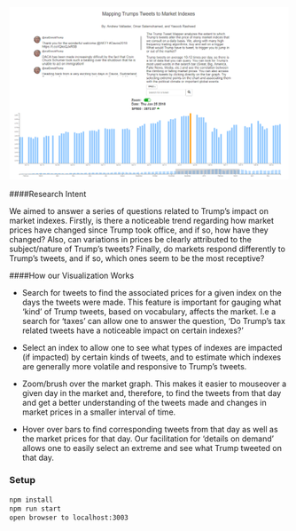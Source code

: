 
![Alt text](example.PNG)


####Research Intent

We aimed to answer a series of questions related to Trump’s impact on market indexes. Firstly, is there a
noticeable trend regarding how market prices have changed since Trump took office, and if so, how have they
changed? Also, can variations in prices be clearly attributed to the subject/nature of Trump’s tweets? Finally, do
markets respond differently to Trump’s tweets, and if so, which ones seem to be the most receptive?

####How our Visualization Works


* Search for tweets to find the associated prices for a given index on the days the tweets were made. This
feature is important for gauging what ‘kind’ of Trump tweets, based on vocabulary, affects the market. I.e a
search for ‘taxes’ can allow one to answer the question, ‘Do Trump’s tax related tweets have a noticeable
impact on certain indexes?’

* Select an index to allow one to see what types of indexes are impacted (if impacted) by certain kinds of
tweets, and to estimate which indexes are generally more volatile and responsive to Trump’s tweets.

* Zoom/brush over the market graph. This makes it easier to mouseover a given day in the market and,
therefore, to find the tweets from that day and get a better understanding of the tweets made and changes in
market prices in a smaller interval of time.

* Hover over bars to find corresponding tweets from that day as well as the market prices for that day. Our
facilitation for ‘details on demand’ allows one to easily select an extreme and see what Trump tweeted on that
day.

### Setup

    npm install
    npm run start
    open browser to localhost:3003

